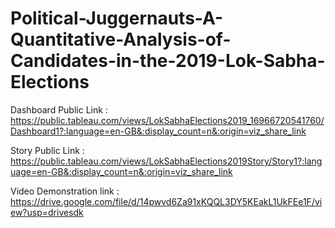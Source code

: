 # Political-Juggernauts-A-Quantitative-Analysis-of-Candidates-in-the-2019-Lok-Sabha-Elections

Dashboard Public Link : https://public.tableau.com/views/LokSabhaElections2019_16966720541760/Dashboard1?:language=en-GB&:display_count=n&:origin=viz_share_link

Story Public Link : https://public.tableau.com/views/LokSabhaElections2019Story/Story1?:language=en-GB&:display_count=n&:origin=viz_share_link

Video Demonstration link : https://drive.google.com/file/d/14pwvd6Za91xKQQL3DY5KEakL1UkFEe1F/view?usp=drivesdk
